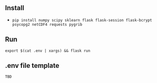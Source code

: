 ## Install

- `pip install numpy scipy sklearn flask flask-session flask-bcrypt psycopg2 netCDF4 requests pygrib`

## Run

`export $(cat .env | xargs) && flask run`

## .env file template
```
TBD
```
